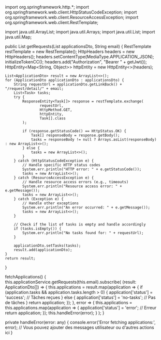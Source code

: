 import org.springframework.http.*;
import org.springframework.web.client.HttpStatusCodeException;
import org.springframework.web.client.ResourceAccessException;
import org.springframework.web.client.RestTemplate;

import java.util.ArrayList;
import java.util.Arrays;
import java.util.List;
import java.util.Map;

public List<ApplicationDto> getRequests(List<ApplicationDto> applicationsDto, String email) {
    RestTemplate restTemplate = new RestTemplate();
    HttpHeaders headers = new HttpHeaders();
    headers.setContentType(MediaType.APPLICATION_JSON);
    initializeTokenCC();
    headers.add("Authorization", "Bearer " + getJwt());
    HttpEntity<Map<String, Object>> httpEntity = new HttpEntity<>(headers);

    List<ApplicationDto> result = new ArrayList<>();
    for (ApplicationDto applicationDto : applicationsDto) {
        String requestUrl = applicationDto.getLinkBack() + "/request/detail/" + email;
        List<Task> tasks;
        try {
            ResponseEntity<Task[]> response = restTemplate.exchange(
                    requestUrl,
                    HttpMethod.GET,
                    httpEntity,
                    Task[].class
            );

            if (response.getStatusCode() == HttpStatus.OK) {
                Task[] responseBody = response.getBody();
                tasks = responseBody != null ? Arrays.asList(responseBody) : new ArrayList<>();
            } else {
                tasks = new ArrayList<>();
            }
        } catch (HttpStatusCodeException e) {
            // Handle specific HTTP status codes
            System.err.println("HTTP error: " + e.getStatusCode());
            tasks = new ArrayList<>();
        } catch (ResourceAccessException e) {
            // Handle resource access errors (e.g., timeouts)
            System.err.println("Resource access error: " + e.getMessage());
            tasks = new ArrayList<>();
        } catch (Exception e) {
            // Handle other exceptions
            System.err.println("An error occurred: " + e.getMessage());
            tasks = new ArrayList<>();
        }

        // Check if the list of tasks is empty and handle accordingly
        if (tasks.isEmpty()) {
            System.err.println("No tasks found for: " + requestUrl);
        }

        applicationDto.setTasks(tasks);
        result.add(applicationDto);
    }
    return result;
}


fetchApplications() {
    this.applicationService.getRequests(this.email).subscribe(
      (result: ApplicationDto[]) => {
        this.applications = result.map(application => {
          if (application.tasks && application.tasks.length > 0) {
            application['status'] = 'success'; // Tâches reçues
          } else {
            application['status'] = 'no-tasks'; // Pas de tâches
          }
          return application;
        });
      },
      error => {
        this.applications = this.applications.map(application => {
          application['status'] = 'error'; // Erreur
          return application;
        });
        this.handleError(error);
      }
    );
  }

  private handleError(error: any) {
    console.error('Error fetching applications:', error);
    // Vous pouvez ajouter des messages utilisateur ou d'autres actions ici
  }
